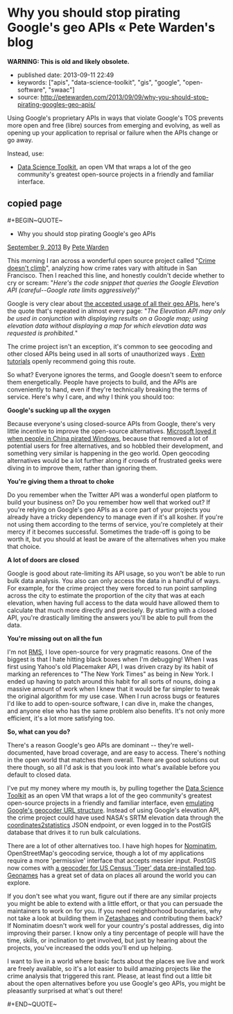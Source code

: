 Why you should stop pirating Google\'s geo APIs « Pete Warden\'s blog
=====================================================================

**WARNING: This is old and likely obsolete.**

-   published date: 2013-09-11 22:49
-   keywords: \[\"apis\", \"data-science-toolkit\", \"gis\", \"google\", \"open-software\", \"swaac\"\]
-   source: <http://petewarden.com/2013/09/09/why-you-should-stop-pirating-googles-geo-apis/>

Using Google\'s proprietary APIs in ways that violate Google\'s TOS prevents more open and free (libre) sources from emerging and evolving, as well as opening up your application to reprisal or failure when the APIs change or go away.

Instead, use:

-   [Data Science Toolkit](http://www.datasciencetoolkit.org/), an open VM that wraps a lot of the geo community\'s greatest open-source projects in a friendly and familiar interface.

copied page
-----------

\#+BEGIN~QUOTE~

-   Why you should stop pirating Google\'s geo APIs

[September 9, 2013](http://petewarden.com/2013/09/09/why-you-should-stop-pirating-googles-geo-apis/) By [Pete Warden](http://petewarden.com/author/petewarden/)

This morning I ran across a wonderful open source project called \"[Crime doesn\'t climb](https://github.com/gwintrob/crime-doesnt-climb/blob/master/README.md)\", analyzing how crime rates vary with altitude in San Francisco. Then I reached this line, and honestly couldn\'t decide whether to cry or scream: \"*Here\'s the code snippet that queries the Google Elevation API (careful--Google rate limits aggressively)*\"

Google is very clear about [the accepted usage of all their geo APIs](https://developers.google.com/maps/documentation/elevation/#Limits), here\'s the quote that\'s repeated in almost every page: \"*The Elevation API may only be used in conjunction with displaying results on a Google map; using elevation data without displaying a map for which elevation data was requested is prohibited.*\"

The crime project isn\'t an exception, it\'s common to see geocoding and other closed APIs being used in all sorts of unauthorized ways . [Even](http://ariya.ofilabs.com/2013/07/geolocation-and-interactive-maps.html) [tutorials](http://peteh.me/speeding-up-geocoding-on-rails-with-geocoder/) openly recommend going this route.

So what? Everyone ignores the terms, and Google doesn\'t seem to enforce them energetically. People have projects to build, and the APIs are conveniently to hand, even if they\'re technically breaking the terms of service. Here\'s why I care, and why I think you should too:

**Google\'s sucking up all the oxygen**

Because everyone\'s using closed-source APIs from Google, there\'s very little incentive to improve the open-source alternatives. [Microsoft loved it when people in China pirated Windows](http://labnol.blogspot.com/2007/07/we-love-microsoft-software-piracy-in.html), because that removed a lot of potential users for free alternatives, and so hobbled their development, and something very similar is happening in the geo world. Open geocoding alternatives would be a lot further along if crowds of frustrated geeks were diving in to improve them, rather than ignoring them.

**You\'re giving them a throat to choke**

Do you remember when the Twitter API was a wonderful open platform to build your business on? Do you remember how well that worked out? If you\'re relying on Google\'s geo APIs as a core part of your projects you already have a tricky dependency to manage even if it\'s all kosher. If you\'re not using them according to the terms of service, you\'re completely at their mercy if it becomes successful. Sometimes the trade-off is going to be worth it, but you should at least be aware of the alternatives when you make that choice.

**A lot of doors are closed**

Google is good about rate-limiting its API usage, so you won\'t be able to run bulk data analysis. You also can only access the data in a handful of ways. For example, for the crime project they were forced to run point sampling across the city to estimate the proportion of the city that was at each elevation, when having full access to the data would have allowed them to calculate that much more directly and precisely. By starting with a closed API, you\'re drastically limiting the answers you\'ll be able to pull from the data.

**You\'re missing out on all the fun**

I\'m not [RMS](http://stallman.org/), I love open-source for very pragmatic reasons. One of the biggest is that I hate hitting black boxes when I\'m debugging! When I was first using Yahoo\'s old Placemaker API, I was driven crazy by its habit of marking an references to \"The New York Times\" as being in New York. I ended up having to patch around this habit for all sorts of nouns, doing a massive amount of work when I knew that it would be far simpler to tweak the original algorithm for my use case. When I run across bugs or features I\'d like to add to open-source software, I can dive in, make the changes, and anyone else who has the same problem also benefits. It\'s not only more efficient, it\'s a lot more satisfying too.

**So, what can you do?**

There\'s a reason Google\'s geo APIs are dominant -- they\'re well-documented, have broad coverage, and are easy to access. There\'s nothing in the open world that matches them overall. There are good solutions out there though, so all I\'d ask is that you look into what\'s available before you default to closed data.

I\'ve put my money where my mouth is, by pulling together the [Data Science Toolkit](http://www.datasciencetoolkit.org/) as an open VM that wraps a lot of the geo community\'s greatest open-source projects in a friendly and familiar interface, even [emulating Google\'s geocoder URL structure](http://www.datasciencetoolkit.org/developerdocs#googlestylegeocoder). Instead of using Google\'s elevation API, the crime project could have used NASA\'s SRTM elevation data through the [coordinates2statistics](http://www.datasciencetoolkit.org/developerdocs#coordinates2statistics) JSON endpoint, or even logged in to the PostGIS database that drives it to run bulk calculations.

There are a lot of other alternatives too. I have high hopes for [Nominatim](http://wiki.openstreetmap.org/wiki/Nominatim), OpenStreetMap\'s geocoding service, though a lot of my applications require a more \'permissive\' interface that accepts messier input. PostGIS now comes with [a geocoder for US Census \'Tiger\' data pre-installed too](http://wiki.bitnami.com/Components/PostgreSQL/PostGIS_Quick_Start_Guide#How_can_I_install_Tiger_Geocoder.3f). [Geonames](http://www.geonames.org/) has a great set of data on places all around the world you can explore.

If you don\'t see what you want, figure out if there are any similar projects you might be able to extend with a little effort, or that you can persuade the maintainers to work on for you. If you need neighborhood boundaries, why not take a look at building them in [Zetashapes](http://zetashapes.com/) and contributing them back? If Nominatim doesn\'t work well for your country\'s postal addresses, dig into improving their parser. I know only a tiny percentage of people will have the time, skills, or inclination to get involved, but just by hearing about the projects, you\'ve increased the odds you\'ll end up helping.

I want to live in a world where basic facts about the places we live and work are freely available, so it\'s a lot easier to build amazing projects like the crime analysis that triggered this rant. Please, at least find out a little bit about the open alternatives before you use Google\'s geo APIs, you might be pleasantly surprised at what\'s out there!

\#+END~QUOTE~
